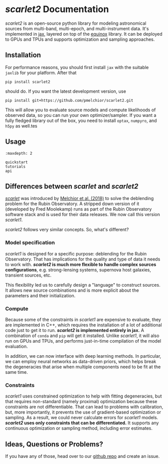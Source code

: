 # _scarlet2_ Documentation

_scarlet2_ is an open-source python library for modeling astronomical sources from multi-band, multi-epoch, and
multi-instrument data.
It's implemented in [jax](http://jax.readthedocs.io/), layered on top of
the [equinox](https://docs.kidger.site/equinox/)
library. It can be deployed to GPUs and TPUs and supports optimization and sampling approaches.

## Installation

For performance reasons, you should first install `jax` with the suitable `jaxlib` for your platform. After that

```
pip install scarlet2
```

should do. If you want the latest development version, use

```
pip install git+https://github.com/pmelchior/scarlet2.git
```

This will allow you to evaluate source models and compute likelihoods of observed data, so you can run your own
optimizer/sampler. If you want a fully fledged library out of the box, you need to install `optax`, `numpyro`, and
`h5py` as well.tes

## Usage

```{toctree}
:maxdepth: 2

quickstart
tutorials
api
```

## Differences between _scarlet_ and _scarlet2_

[_scarlet_](https://pmelchior.github.io/scarlet/) was introduced by
[Melchior et al. (2018)](https://doi.org/10.1016/j.ascom.2018.07.001) to solve the deblending problem for the Rubin
Observatory. A stripped down version of it (developed by Fred Moolekamp) runs as part of the Rubin Observatory software
stack and is used for their data releases. We now call this version _scarlet1_.

_scarlet2_ follows very similar concepts. So, what's different?

### Model specification

_scarlet1_ is designed for a specific purpose: deblending for the Rubin Observatory. That has implications for the
quality and type of data it needs to work with. **_scarlet2_ is much more flexible to handle complex sources
configurations**, e.g. strong-lensing systems, supernova host galaxies, transient sources, etc.

This flexibility led us to carefully design a "language" to construct sources. It allows new source combinations and
is more explicit about the parameters and their initialization.

### Compute

Because some of the constraints in _scarlet1_ are expensive to evaluate, they are implemented in C++, which requires
the installation of a lot of additional code just to get it to run. **_scarlet2_ is implemented entirely in jax.**
A combination of `conda` and `pip` will get it installed. Unlike _scarlet1_, it will also run on GPUs and TPUs, and
performs just-in-time compilation of the model evaluation.

In addition, we can now interface with deep learning methods. In particular, we can employ neural networks as
data-driven priors, which helps break the degeneracies that arise when multiple components need to be
fit at the same time.

### Constraints

_scarlet1_ uses constrained optimization to help with fitting degeneracies, but that requires non-standard
(namely proximal) optimization because these constraints are not differentiable.
That can lead to problems with calibration, but, more importantly, it prevents the use of gradient-based
optimization or sampling. As a result, we could never calculate errors for _scarlet1_ models.
**_scarlet2_ uses only constraints that can be differentiated.** It supports any continuous optimization or sampling
method, including error estimates.

## Ideas, Questions or Problems?

If you have any of those, head over to our [github repo](https://github.com/pmelchior/scarlet2/) and create an issue.
